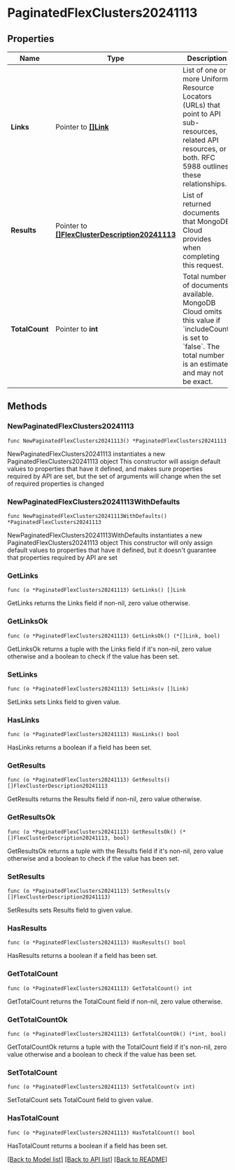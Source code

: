 # PaginatedFlexClusters20241113

## Properties

Name | Type | Description | Notes
------------ | ------------- | ------------- | -------------
**Links** | Pointer to [**[]Link**](Link.md) | List of one or more Uniform Resource Locators (URLs) that point to API sub-resources, related API resources, or both. RFC 5988 outlines these relationships. | [optional] [readonly] 
**Results** | Pointer to [**[]FlexClusterDescription20241113**](FlexClusterDescription20241113.md) | List of returned documents that MongoDB Cloud provides when completing this request. | [optional] [readonly] 
**TotalCount** | Pointer to **int** | Total number of documents available. MongoDB Cloud omits this value if &#x60;includeCount&#x60; is set to &#x60;false&#x60;. The total number is an estimate and may not be exact. | [optional] [readonly] 

## Methods

### NewPaginatedFlexClusters20241113

`func NewPaginatedFlexClusters20241113() *PaginatedFlexClusters20241113`

NewPaginatedFlexClusters20241113 instantiates a new PaginatedFlexClusters20241113 object
This constructor will assign default values to properties that have it defined,
and makes sure properties required by API are set, but the set of arguments
will change when the set of required properties is changed

### NewPaginatedFlexClusters20241113WithDefaults

`func NewPaginatedFlexClusters20241113WithDefaults() *PaginatedFlexClusters20241113`

NewPaginatedFlexClusters20241113WithDefaults instantiates a new PaginatedFlexClusters20241113 object
This constructor will only assign default values to properties that have it defined,
but it doesn't guarantee that properties required by API are set

### GetLinks

`func (o *PaginatedFlexClusters20241113) GetLinks() []Link`

GetLinks returns the Links field if non-nil, zero value otherwise.

### GetLinksOk

`func (o *PaginatedFlexClusters20241113) GetLinksOk() (*[]Link, bool)`

GetLinksOk returns a tuple with the Links field if it's non-nil, zero value otherwise
and a boolean to check if the value has been set.

### SetLinks

`func (o *PaginatedFlexClusters20241113) SetLinks(v []Link)`

SetLinks sets Links field to given value.

### HasLinks

`func (o *PaginatedFlexClusters20241113) HasLinks() bool`

HasLinks returns a boolean if a field has been set.
### GetResults

`func (o *PaginatedFlexClusters20241113) GetResults() []FlexClusterDescription20241113`

GetResults returns the Results field if non-nil, zero value otherwise.

### GetResultsOk

`func (o *PaginatedFlexClusters20241113) GetResultsOk() (*[]FlexClusterDescription20241113, bool)`

GetResultsOk returns a tuple with the Results field if it's non-nil, zero value otherwise
and a boolean to check if the value has been set.

### SetResults

`func (o *PaginatedFlexClusters20241113) SetResults(v []FlexClusterDescription20241113)`

SetResults sets Results field to given value.

### HasResults

`func (o *PaginatedFlexClusters20241113) HasResults() bool`

HasResults returns a boolean if a field has been set.
### GetTotalCount

`func (o *PaginatedFlexClusters20241113) GetTotalCount() int`

GetTotalCount returns the TotalCount field if non-nil, zero value otherwise.

### GetTotalCountOk

`func (o *PaginatedFlexClusters20241113) GetTotalCountOk() (*int, bool)`

GetTotalCountOk returns a tuple with the TotalCount field if it's non-nil, zero value otherwise
and a boolean to check if the value has been set.

### SetTotalCount

`func (o *PaginatedFlexClusters20241113) SetTotalCount(v int)`

SetTotalCount sets TotalCount field to given value.

### HasTotalCount

`func (o *PaginatedFlexClusters20241113) HasTotalCount() bool`

HasTotalCount returns a boolean if a field has been set.

[[Back to Model list]](../README.md#documentation-for-models) [[Back to API list]](../README.md#documentation-for-api-endpoints) [[Back to README]](../README.md)


